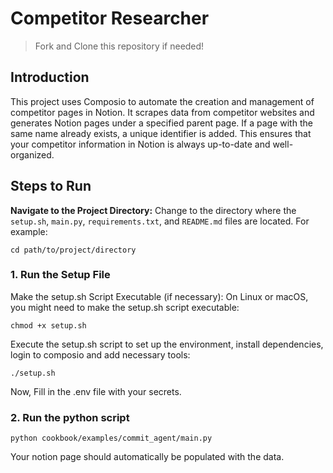 # Competitor Researcher
> Fork and Clone this repository if needed!

## Introduction
This project uses Composio to automate the creation and management of competitor pages in Notion. 
It scrapes data from competitor websites and generates Notion pages under a specified parent page. 
If a page with the same name already exists, a unique identifier is added. 
This ensures that your competitor information in Notion is always up-to-date and well-organized.
## Steps to Run
**Navigate to the Project Directory:**
Change to the directory where the `setup.sh`, `main.py`, `requirements.txt`, and `README.md` files are located. For example:
```shell
cd path/to/project/directory
```

### 1. Run the Setup File
Make the setup.sh Script Executable (if necessary):
On Linux or macOS, you might need to make the setup.sh script executable:
```shell
chmod +x setup.sh
```
Execute the setup.sh script to set up the environment, install dependencies, login to composio and 
add necessary tools:
```shell
./setup.sh
```
Now, Fill in the .env file with your secrets.
### 2. Run the python script
```shell
python cookbook/examples/commit_agent/main.py
```
Your notion page should automatically be populated with the data.
